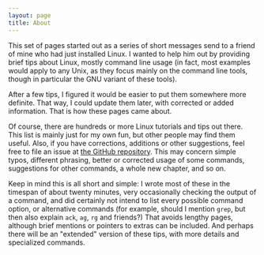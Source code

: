 ```yaml
---
layout: page
title: About
---
```


This set of pages started out as a series of short messages send to a friend of mine who had just installed Linux. I wanted to help him out by providing brief tips about Linux, mostly command line usage (in fact, most examples would apply to any Unix, as they focus mainly on the command line tools, though in particular the GNU variant of these tools).

After a few tips, I figured it would be easier to put them somewhere more definite. That way, I could update them later, with corrected or added information. That is how these pages came about.

Of course, there are hundreds or more Linux tutorials and tips out there. This list is mainly just for my own fun, but other people may find them useful. Also, if you have corrections, additions or other suggestions, feel free to file an issue at [the GitHub repository](github.com/evertrol/linux-tips). This may concern simple typos, different phrasing, better or corrected usage of some commands, suggestions for other commands, a whole new chapter, and so on. 

Keep in mind this is all short and simple: I wrote most of these in the timespan of about twenty minutes, very occasionally checking the output of a command, and did certainly not intend to list every possible command option, or alternative commands (for example, should I mention `grep`, but then also explain `ack`, `ag`, `rg` and friends?) That avoids lengthy pages, although brief mentions or pointers to extras can be included. And perhaps there will be an "extended" version of these tips, with more details and specialized commands.
